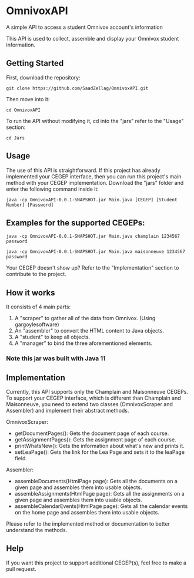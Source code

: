 # OmnivoxAPI
A simple API to access a student Omnivox account's information

This API is used to collect, assemble and display your Omnivox student information. 

## Getting Started
First, download the repository:
```
git clone https://github.com/SaadZellag/OmnivoxAPI.git
```
Then move into it:
```
cd OmnivoxAPI
```
To run the API without modifying it, cd into the "jars" refer to the "Usage" section:
```
cd Jars
```

## Usage
The use of this API is straightforward. If this project has already implemented your CEGEP interface, then you can run this project's main method with your CEGEP implementation. Download the "jars" folder and enter the following command inside it:
```
java -cp OmnivoxAPI-0.0.1-SNAPSHOT.jar Main.java [CEGEP] [Student Number] [Password]
```

## Examples for the supported CEGEPs:
```
java -cp OmnivoxAPI-0.0.1-SNAPSHOT.jar Main.java champlain 1234567 password
```
```
java -cp OmnivoxAPI-0.0.1-SNAPSHOT.jar Main.java maisonneuve 1234567 password
```

Your CEGEP doesn't show up? Refer to the "Implementation" section to contribute to the project.


## How it works
It consists of 4 main parts: 
1. A "scraper" to gather all of the data from Omnivox. (Using gargoylesoftware)
2. An "assembler" to convert the HTML content to Java objects.
3. A "student" to keep all objects.
4. A "manager" to bind the three aforementioned elements.

### Note this jar was built with Java 11

## Implementation
Currently, this API supports only the Champlain and Maisonneuve CEGEPs. To support your CEGEP interface, which is different than Champlain and Maisonneuve, you need to extend two classes (OmnivoxScraper and Assembler) and implement their abstract methods. 

OmnivoxScraper:
* getDocumentPages(): Gets the document page of each course.
* getAssignmentPages(): Gets the assignment page of each course.
* printWhatsNew(): Gets the information about what's new and prints it.
* setLeaPage(): Gets the link for the Lea Page and sets it to the leaPage field.

Assembler:
* assembleDocuments(HtmlPage page): Gets all the documents on a given page and assembles them into usable objects.
* assembleAssignments(HtmlPage page): Gets all the assignments on a given page and assembles them into usable objects.
* assembleCalendarEvents(HtmlPage page): Gets all the calendar events on the home page and assembles them into usable objects.

Please refer to the implemented method or documentation to better understand the methods.

## Help
If you want this project to support additional CEGEP(s), feel free to make a pull request.
